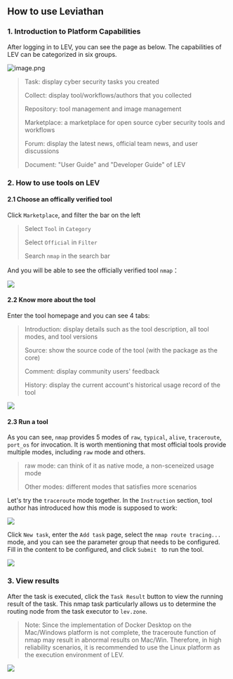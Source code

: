 ## How to use Leviathan

### 1. Introduction to Platform Capabilities 

After logging in to LEV, you can see the page as below. The capabilities of LEV can be categorized in six groups.

![image.png](https://levimg.s3.cn-northwest-1.amazonaws.com.cn/x/%E6%88%AA%E5%B1%8F2022-05-29+14.21.40.png)

>Task: display cyber security tasks you created
>
>Collect: display tool/workflows/authors that you collected
>
>Repository: tool management and image management
>
>Marketplace: a marketplace for open source cyber security tools and workflows
>
>Forum: display the latest news, official team news, and user discussions
>
>Document: "User Guide" and "Developer Guide" of LEV

### 2. How to use tools on LEV

#### 2.1 Choose an offically verified tool 

Click `Marketplace`, and filter the bar on the left
> Select `Tool` in `Category`
>
> Select `Official` in `Filter`
>
> Search `nmap` in the search bar

And you will be able to see the officially verified tool `nmap`：

![](https://levimg.s3.cn-northwest-1.amazonaws.com.cn/x/%E6%88%AA%E5%B1%8F2022-05-29+14.43.36.png)

#### 2.2 Know more about the tool

Enter the tool homepage and you can see 4 tabs:

> Introduction: display details such as the tool description, all tool modes, and tool versions
>
> Source: show the source code of the tool (with the package as the core)
>
> Comment: display community users' feedback
>
> History: display the current account's historical usage record of the tool

![](https://levimg.s3.cn-northwest-1.amazonaws.com.cn/x/%E6%88%AA%E5%B1%8F2022-05-29+18.08.55.png)

#### 2.3 Run a tool

As you can see, `nmap` provides 5 modes of `raw`, `typical`, `alive`, `traceroute`, `port_os` for invocation. It is worth mentioning that most official tools provide multiple modes, including `raw` mode and others.

> raw mode: can think of it as native mode, a non-sceneized usage mode
>
> Other modes: different modes that satisfies more scenarios

Let's try the `traceroute` mode together. In the `Instruction` section, tool author has introduced how this mode is supposed to work:

![](https://levimg.s3.cn-northwest-1.amazonaws.com.cn/x/%E6%88%AA%E5%B1%8F2022-05-29+18.59.17.png)

Click `New task`, enter the `Add task` page, select the `nmap route tracing...` mode, and you can see the parameter group that needs to be configured. Fill in the content to be configured, and click `Submit ` to run the tool.

![](https://levimg.s3.cn-northwest-1.amazonaws.com.cn/x/%E6%88%AA%E5%B1%8F2022-05-29+19.03.38.png)

### 3. View results

After the task is executed, click the `Task Result` button to view the running result of the task. This nmap task particularly allows us to determine the routing node from the task executor to `lev.zone`.

> Note: Since the implementation of Docker Desktop on the Mac/Windows platform is not complete, the traceroute function of nmap may result in abnormal results on Mac/Win. Therefore, in high reliability scenarios, it is recommended to use the Linux platform as the execution environment of LEV.

![](https://levimg.s3.cn-northwest-1.amazonaws.com.cn/x/%E6%88%AA%E5%B1%8F2022-05-29+19.17.21.png)
